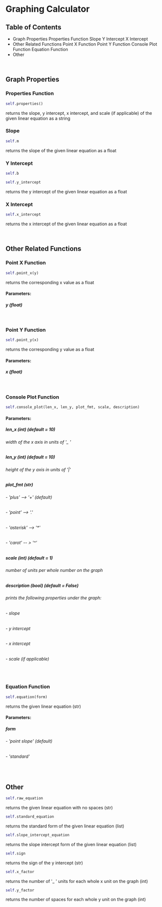 # Graphing Calculator



## Table of Contents

- Graph Properties
    Properties Function
    Slope
    Y Intercept
    X Intercept
- Other Related Functions
    Point X Function
    Point Y Function
    Console Plot Function
    Equation Function
- Other

‎

## Graph Properties

### Properties Function

```python
self.properties()
```

returns the slope, y intercept, x intercept, and scale (if applicable) of the given linear equation as a string

### Slope

```python
self.m
```

returns the slope of the given linear equation as a float

### Y Intercept

```python
self.b
```

```python
self.y_intercept
```

returns the y intercept of the given linear equation as a float

### X Intercept

```python
self.x_intercept
```

returns the x intercept of the given linear equation as a float

‎

## Other Related Functions

### Point X Function

```python
self.point_x(y)
```

returns the corresponding x value as a float

#### Parameters:

##### y (float)

‎

### Point Y Function

```python
self.point_y(x)
```

returns the corresponding y value as a float

#### Parameters:

##### x (float)

‎

### Console Plot Function

```python
self.console_plot(len_x, len_y, plot_fmt, scale, description)
```

#### Parameters:

##### len_x (int) _(default = 10)_

###### width of the x axis in units of '_ '

##### len_y (int) _(default = 10)_

###### height of the y axis in units of '|'

##### plot_fmt (str)

###### - 'plus' --> '+' _(default)_
###### - 'point' --> '.'
###### - 'asterisk' --> '*'
###### - 'carot' -- > '^'

##### scale (int) _(default = 1)_

###### number of units per whole number on the graph

##### description (bool) _(default = False)_

###### prints the following properties under the graph:
###### - slope
###### - y intercept
###### - x intercept
###### - scale (if applicable)

‎

### Equation Function

```python
self.equation(form)
```

returns the given linear equation (str)

#### Parameters:

##### form 
###### - 'point slope' _(default)_
###### - 'standard'

‎

## Other

```python
self.raw_equation
```
 returns the given linear equation with no spaces (str)

```python
self.standard_equation
```
returns the standard form of the given linear equation (list)

```python
self.slope_intercept_equation
```
returns the slope intercept form of the given linear equation (list)

```python
self.sign
```
returns the sign of the y intercept (str)

```python
self.x_factor
```
 returns the number of '_ ' units for each whole x unit on the graph (int)

```python
self.y_factor
```
returns the number of spaces for each whole y unit on the graph (int)
